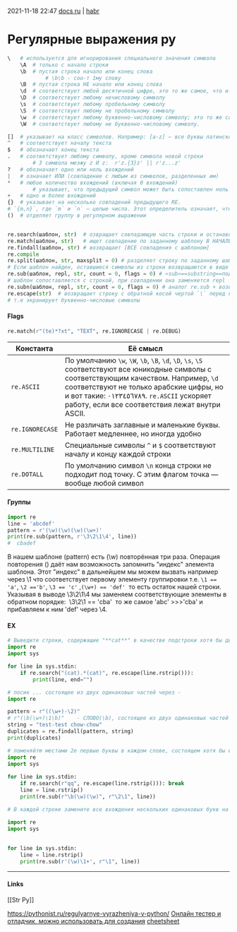 2021-11-18 22:47
[docs ru](https://docs-python.ru/standart-library/modul-re-python/) | [habr](https://habr.com/ru/post/349860/)
# Регулярные выражения py
```py
\	# используется для игнорирования специального значения символа
	\A	# только с начало строки
	\b	# пустая строка начало или конец слова
			# \b\b - соо-т 1му слову 
	\B	# пустая строка НЕ начало или конец слова
	\d	# соответствует любой десятичной цифре, это то же самое, что и [0-9]
	\D	# соответствует любому нечисловому символу
	\s	# соответствует любому пробельному символу
	\S	# соответствует любому не пробельному символу
	\w	# соответствует любому буквенно-числовому символу; это то же самое, что и [a-zA-Z0-9_].
	\W	# соответствует любому не буквенно-числовому символу.

[]	# указывает на класс символов. Например: [a-z] — все буквы латинского алфавита в нижнем регистре, [a-zA-Z0-9] — все буквы в обоих регистрах плюс цифры
^	# соответствует началу текста
$	# обозначает конец текста
.	# соответствует любому символу, кроме символа новой строки 
		# 3 символа меэжу z И z:  r'z.{3}z' || r'z...z'
?	# обозначает одно или ноль вхождений
|	# означает ИЛИ (совпадение с любым из символов, разделенных им)
*	# любое количество вхождений (включая 0 вхождений)
		# указывает, что предыдущий символ может быть сопоставлен ноль и более раз, вместо одного сравнения
+	# одно и более вхождений
{}	# указывает на несколько совпадений предыдущего RE.
# `{m,n}`, где `m` и `n` — целые числа. Этот определитель означает, что здесь должно быть не менее `m` и не более `n` повторений
()	# отделяет группу в регулярном выражении


re.search(шаблон, str)	# озвращает совпадающую часть строки и останавливается сразу же, как находит первое совпадение
re.match(шаблон, str)	# ищет совпадение по заданному шаблону В НАЧАЛЕ строки
re.findall(шаблон, str)	# возвращает [ВСЕ совпадения с шаблоном]
re.compile
re.split(шаблон, str, maxsplit = 0)	# разделяет строку по заданному шаблону.
# Если шаблон найден, оставшиеся символы из строки возвращаются в виде списка
re.sub(шаблон, repl, str, count = 0, flags = 0) # «sub»==substring==подстрока
# шаблон сопоставляется с строкой, при совпадении она заменяется repl
re.subn(шаблон, repl, str, count = 0, flags = 0) # аналог re.sub + возвращает кол-во замен
re.escape(str)	# возвращает строку с обратной косой чертой `\` перед каждым не буквенно-числовым символом
# т.е экранирует буквенно-числовые символы

```
####  Flags
```py
re.match(r"(te)*?xt", "TEXT", re.IGNORECASE | re.DEBUG)
```
| Константа | Её смысл |
|---------|------------|
|`re.ASCII`| По умолчанию `\w`, `\W`, `\b`, `\B`, `\d`, `\D`, `\s`, `\S` соответствуют  все юникодные символы с соответствующим качеством.  Например, `\d` соответствуют не только арабские цифры,  но и вот такие: ٠١٢٣٤٥٦٧٨٩. `re.ASCII` ускоряет работу, если все соответствия лежат внутри ASCII. |
| `re.IGNORECASE` | Не различать заглавные и маленькие буквы.  Работает медленнее, но иногда удобно | 
| `re.MULTILINE` | Специальные символы `^` и `$` соответствуют началу и концу каждой строки
| `re.DOTALL`| По умолчанию символ `\n` конца строки не подходит под точку. С этим флагом точка — вообще любой символ
#### Группы
```py
import re
line = 'abcdef'
pattern = r'(\w)(\w)(\w)(\w+)'
print(re.sub(pattern, r'\3\2\1\4', line))
#  cbadef
```
В нашем шаблоне (pattern) есть (\w) повторённая три раза. Операция повторения () даёт нам возможность запомнить "индекс" элемента шаблона. Этот "индекс" в дальнейшем мы можем вызвать например через \1 что соответствует первому элементу группировки т.е. `\1 == 'a'`, `\2 =='b'`, `\3 == 'с'` ,`(\w+) == 'def'`  то есть остаток нашей строки.
Указывая в выводе \3\2\1\4 мы заменяем соответствующие элементы в обратном порядке:  \3\2\1 == 'cba'  то же самое 'abc' >>>'cba' и прибавляем к ним 'def' через \4.

#### EX
```py
# Выведите строки, содержащие "**cat**" в качестве подстроки хотя бы два раза
import re  
import sys  

for line in sys.stdin:  
    if re.search("(cat).*(cat)", re.escape(line.rstrip())):  
        print(line, end="")
```
```py
# посик ... состоящее из двух одинаковых частей через -
import re  

pattern = r"((\w+)-\2)"  
# r"(\b(\w+)\1\b)"    - СЛОВО(\b), состоящее из двух одинаковых частей blabla
string = "test-test chow-chow"  
duplicates = re.findall(pattern, string)  
print(duplicates)
```
```py
# поменяйтm местами 2е первые буквы в каждом слове, состоящем хотя бы из двух букв.
import re    
import sys    
  
for line in sys.stdin:    
    if re.search(r"qq", re.escape(line.rstrip())): break
    line = line.rstrip()     
    print(re.sub(r"\b(\w)(\w)", r"\2\1", line))
```
```py
# В каждой строке замените все вхождения нескольких одинаковых букв на одну букву

import re  
import sys  
  
  
for line in sys.stdin:  
    line = line.rstrip()  
    print(re.sub(r'(\w)\1+', r"\1", line))
```

_____________
#### Links
[[Str Py]]

https://pythonist.ru/regulyarnye-vyrazheniya-v-python/
[Онлайн тестер и отладчик, можно использовать для создания](https://regex101.com/)
[cheetsheet](https://www.exlab.net/files/tools/sheets/regexp/regexp.pdf)